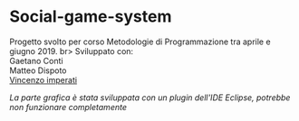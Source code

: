 # Social-game-system
Progetto svolto per corso Metodologie di Programmazione tra aprile e giugno 2019. br>
Sviluppato con:<br>
Gaetano Conti <br>
Matteo Dispoto <br>
[Vincenzo imperati](https://github.com/VincenzoImp)

*La parte grafica è stata sviluppata con un plugin dell'IDE Eclipse, potrebbe non funzionare completamente*
